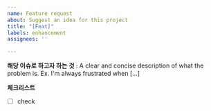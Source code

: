 ```yaml
---
name: Feature request
about: Suggest an idea for this project
title: "[Feat]"
labels: enhancement
assignees: ''

---
```


**해당 이슈로 하고자 하는 것**
: A clear and concise description of what the problem is. Ex. I'm always frustrated when [...]

**체크리스트**
- [ ] check
